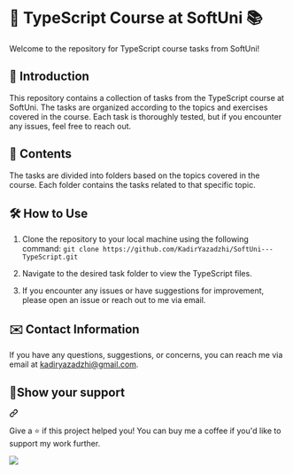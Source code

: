 # 🚀 TypeScript Course at SoftUni 📚

Welcome to the repository for TypeScript course tasks from SoftUni!

## 📖 Introduction
This repository contains a collection of tasks from the TypeScript course at SoftUni. The tasks are organized according to the topics and exercises covered in the course. Each task is thoroughly tested, but if you encounter any issues, feel free to reach out.

## 📂 Contents
The tasks are divided into folders based on the topics covered in the course. Each folder contains the tasks related to that specific topic.

## 🛠️ How to Use
1. Clone the repository to your local machine using the following command:
`git clone https://github.com/KadirYazadzhi/SoftUni---TypeScript.git`

2. Navigate to the desired task folder to view the TypeScript files.
3. If you encounter any issues or have suggestions for improvement, please open an issue or reach out to me via email.

## ✉️ Contact Information
If you have any questions, suggestions, or concerns, you can reach me via email at kadiryazadzhi@gmail.com.

## 🙏Show your support
<a id="user-content-show-your-support" class="anchor" aria-label="Permalink: Show your support" href="#show-your-support"><svg class="octicon octicon-link" viewBox="0 0 16 16" version="1.1" width="16" height="16" aria-hidden="true"><path d="m7.775 3.275 1.25-1.25a3.5 3.5 0 1 1 4.95 4.95l-2.5 2.5a3.5 3.5 0 0 1-4.95 0 .751.751 0 0 1 .018-1.042.751.751 0 0 1 1.042-.018 1.998 1.998 0 0 0 2.83 0l2.5-2.5a2.002 2.002 0 0 0-2.83-2.83l-1.25 1.25a.751.751 0 0 1-1.042-.018.751.751 0 0 1-.018-1.042Zm-4.69 9.64a1.998 1.998 0 0 0 2.83 0l1.25-1.25a.751.751 0 0 1 1.042.018.751.751 0 0 1 .018 1.042l-1.25 1.25a3.5 3.5 0 1 1-4.95-4.95l2.5-2.5a3.5 3.5 0 0 1 4.95 0 .751.751 0 0 1-.018 1.042.751.751 0 0 1-1.042.018 1.998 1.998 0 0 0-2.83 0l-2.5 2.5a1.998 1.998 0 0 0 0 2.83Z"></path></svg></a></div>
<p dir="auto">Give a ⭐️ if this project helped you! You can buy me a coffee if you'd like to support my work further.</p>
<div dir="auto">
<a href="https://www.buymeacoffee.com/kadiryazadzhi" rel="nofollow"><img src="https://camo.githubusercontent.com/3767c6f451f28c26237caf6a96427f48e584526ec4c36b3fd630932588fb9715/68747470733a2f2f696d672e6275796d6561636f666665652e636f6d2f627574746f6e2d6170692f3f746578743d427579206d65206120636f6666656526656d6f6a693de2989526736c75673d3168616e7a6c6131303026627574746f6e5f636f6c6f75723d46464444303026666f6e745f636f6c6f75723d66666666666626666f6e745f66616d696c793d436f6f6b6965266f75746c696e655f636f6c6f75723d30303030303026636f666665655f636f6c6f75723d464644443030" data-canonical-src="https://img.buymeacoffee.com/button-api/?text=Buy me a coffee&amp;emoji=☕&amp;slug=1hanzla100&amp;button_colour=FFDD00&amp;font_colour=ffffff&amp;font_family=Cookie&amp;outline_colour=000000&amp;coffee_colour=FFDD00" style="max-width: 100%;"></a>
</div>

